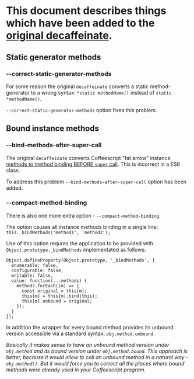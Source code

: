 # This document describes things which have been added to the [original decaffeinate](https://github.com/decaffeinate/decaffeinate).


## Static generator methods

### --correct-static-generator-methods

For some reason the original `decaffeinate` converts a static method-generator to a wrong syntax: `*static methodName()` instead of `static *methodName()`.

`--correct-static-generator-methods` option fixes this problem.


## Bound instance methods

### --bind-methods-after-super-call

The original `decaffeinate` converts Coffeescript "fat arrow" instance [methods to method binding BEFORE `super` call](https://github.com/decaffeinate/decaffeinate/blob/master/docs/suggestions.md#javascript-after-decaffeinate). This is incorrect in a ES6 class.

To address this problem `--bind-methods-after-super-call` option has been added.

### --compact-method-binding

There is also one more extra option - `--compact-method-binding`. 

The option causes all instance methods binding in a single line: `this._bindMethods('method1', 'method2');`

Use of this option requres the application to be provided with `Object.prototype._bindMethods` implementated as follows:
```
Object.defineProperty(Object.prototype, '_bindMethods', {
  enumerable: false,
  configurable: false,
  writable: false,
  value: function(...methods) {
    methods.forEach((m) => {
      const original = this[m];
      this[m] = this[m].bind(this);
      this[m].unbound = original;
    });
  }
});
```

In addition the wrapper for every bound method provides its unbound version accessible via a standard syntax: `obj.method.unbound`.

_Basically it makes sense to have an unbound method version under `obj.method` and its bound version under `obj.method.bound`. This approach is better, because it would allow to call an unbound method in a natural way - `obj.method()`. But it would force you to correct all the places where bound methods were already used in your Coffeescript program._




